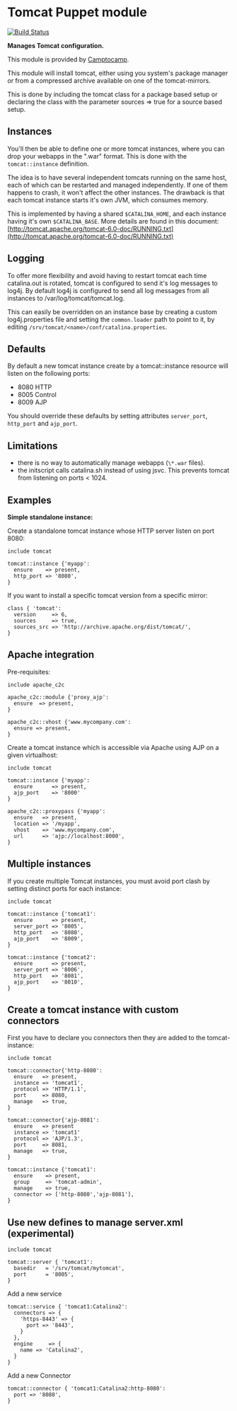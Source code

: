 Tomcat Puppet module
====================

[![Build Status](https://travis-ci.org/camptocamp/puppet-tomcat.png?branch=master)](https://travis-ci.org/camptocamp/puppet-tomcat)

**Manages Tomcat configuration.**

This module is provided by [Camptocamp](http://camptocamp.com/).

This module will install tomcat, either using you system's package
manager or from a compressed archive available on one of the
tomcat-mirrors.

This is done by including the tomcat class for a package based setup
or declaring the class with the parameter sources => true for a source
based setup.

Instances
---------

You'll then be able to define one or more tomcat instances, where you
can drop your webapps in the ".war" format. This is done with the
`tomcat::instance` definition.

The idea is to have several independent tomcats running on the same
host, each of which can be restarted and managed independently. If one
of them happens to crash, it won't affect the other instances. The
drawback is that each tomcat instance starts it's own JVM, which
consumes memory.

This is implemented by having a shared `$CATALINA_HOME`, and each
instance having it's own `$CATALINA_BASE`. More details are found in
this document:
[http://tomcat.apache.org/tomcat-6.0-doc/RUNNING.txt](http://tomcat.apache.org/tomcat-6.0-doc/RUNNING.txt)

Logging
-------

To offer more flexibility and avoid having to restart tomcat each time
catalina.out is rotated, tomcat is configured to send it's log messages
to log4j. By default log4j is configured to send all log messages from
all instances to /var/log/tomcat/tomcat.log.

This can easily be overridden on an instance base by creating a custom
log4j.properties file and setting the `common.loader` path to point to
it, by editing `/srv/tomcat/<name>/conf/catalina.properties`.

Defaults
--------

By default a new tomcat instance create by a tomcat::instance resource
will listen on the following ports:

 -   8080 HTTP
 -   8005 Control
 -   8009 AJP

You should override these defaults by setting attributes `server_port`,
`http_port` and `ajp_port`.

Limitations
-----------

 -   there is no way to automatically manage webapps (`\*.war` files).
 -   the initscript calls catalina.sh instead of using jsvc. This
     prevents tomcat from listening on ports < 1024.

Examples
--------

**Simple standalone instance:**

Create a standalone tomcat instance whose HTTP server listen on port
8080:

    include tomcat

    tomcat::instance {'myapp':
      ensure    => present,
      http_port => '8080',
    }

If you want to install a specific tomcat version from a specific mirror:

    class { 'tomcat':
      version     => 6,
      sources     => true,
      sources_src => 'http://archive.apache.org/dist/tomcat/',
    }

Apache integration
------------------

Pre-requisites:

    include apache_c2c

    apache_c2c::module {'proxy_ajp':
      ensure  => present,
    }

    apache_c2c::vhost {'www.mycompany.com':
      ensure => present,
    }

Create a tomcat instance which is accessible via Apache using AJP on a
given virtualhost:

    include tomcat

    tomcat::instance {'myapp':
      ensure      => present,
      ajp_port    => '8000'
    }

    apache_c2c::proxypass {'myapp':
      ensure   => present,
      location => '/myapp',
      vhost    => 'www.mycompany.com',
      url      => 'ajp://localhost:8000',
    }

Multiple instances
------------------

If you create multiple Tomcat instances, you must avoid port clash by
setting distinct ports for each instance:

    include tomcat

    tomcat::instance {'tomcat1':
      ensure      => present,
      server_port => '8005',
      http_port   => '8080',
      ajp_port    => '8009',
    }

    tomcat::instance {'tomcat2':
      ensure      => present,
      server_port => '8006',
      http_port   => '8081',
      ajp_port    => '8010',
    }

Create a tomcat instance with custom connectors
-----------------------------------------------

First you have to declare you connectors then they are added to the
tomcat-instance:

    include tomcat

    tomcat::connector{'http-8080':
      ensure   => present,
      instance => 'tomcat1',
      protocol => 'HTTP/1.1',
      port     => 8080,
      manage   => true,
    }

    tomcat::connector{'ajp-8081':
      ensure   => present
      instance => 'tomcat1'
      protocol => 'AJP/1.3',
      port     => 8081,
      manage   => true,
    }

    tomcat::instance {'tomcat1':
      ensure    => present,
      group     => 'tomcat-admin',
      manage    => true,
      connector => ['http-8080','ajp-8081'],
    }

Use new defines to manage server.xml (experimental)
---------------------------------------------------

```puppet
include tomcat

tomcat::server { 'tomcat1':
  basedir   = '/srv/tomcat/mytomcat',
  port      = '8005',
}

```

Add a new service

```puppet
tomcat::service { 'tomcat1:Catalina2':
  connectors => {
    'https-8443' => {
      port => '8443',
    }
  },
  engine     => {
    name => 'Catalina2',
  }
}
```

Add a new Connector

```puppet
tomcat::connector { 'tomcat1:Catalina2:http-8080':
  port => '8080',
}
```
